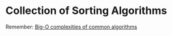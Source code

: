 # Collection of Sorting Algorithms

Remember: 
<a href="http://bigocheatsheet.com/">Big-O complexities of common algorithms </a>


